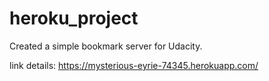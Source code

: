 # heroku_project

Created a simple bookmark server for Udacity. 

link details:
https://mysterious-eyrie-74345.herokuapp.com/
